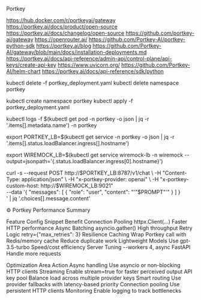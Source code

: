 Portkey

https://hub.docker.com/r/portkeyai/gateway
https://portkey.ai/docs/product/open-source
https://portkey.ai/docs/changelog/open-source
https://github.com/portkey-ai/gateway
https://openrouter.ai/
https://github.com/Portkey-AI/portkey-python-sdk
https://portkey.ai/blog
https://github.com/Portkey-AI/gateway/blob/main/docs/installation-deployments.md
https://portkey.ai/docs/api-reference/admin-api/control-plane/api-keys/create-api-key
https://www.uvicorn.org/
https://github.com/Portkey-AI/helm-chart
https://portkey.ai/docs/api-reference/sdk/python


kubectl delete -f portkey_deployment.yaml
kubectl delete namespace portkey






kubectl create namespace portkey
kubectl apply -f portkey_deployment.yaml



kubectl logs -f $(kubectl get pod -n portkey -o json | jq -r '.items[].metadata.name') -n portkey



export PORTKEY_LB=$(kubectl get service -n portkey -o json | jq -r '.items[].status.loadBalancer.ingress[].hostname')











export WIREMOCK_LB=$(kubectl get service wiremock-lb -n wiremock --output=jsonpath='{.status.loadBalancer.ingress[0].hostname}')



curl -s --request POST http://$PORTKEY_LB:8787/v1/chat \
  -H "Content-Type: application/json" \
  -H "x-portkey-provider: openai" \
  -H "x-portkey-custom-host: http://$WIREMOCK_LB:9021" \
  --data '{
        "messages": [
        {
        "role": "user",
      "content": "'"$PROMPT"'"
    }
  ]
}                                   
' | jq '.choices[].message.content'







⚙️ Portkey Performance Summary

Feature		Config Snippet					Benefit
Connection Pooling	httpx.Client(...)					Faster HTTP performance
Async Batching	asyncio.gather()					High throughput
Retry Logic		retry={"max_retries": 3}				Resilience
Caching		Wrap Portkey call with Redis/memory cache	Reduce duplicate work
Lightweight Models	Use gpt-3.5-turbo					Speed/cost efficiency
Server Tuning		--workers 4, async FastAPI				Handle more requests


Optimization 		Area Action
Async handling 	Use asyncio or non-blocking HTTP clients
Streaming		Enable stream=true for faster perceived output
API key pool		Balance load across multiple provider keys
Smart routing		Use provider fallbacks with latency-based priority
Connection pooling	Use persistent HTTP clients
Monitoring		Enable logging to track bottlenecks


